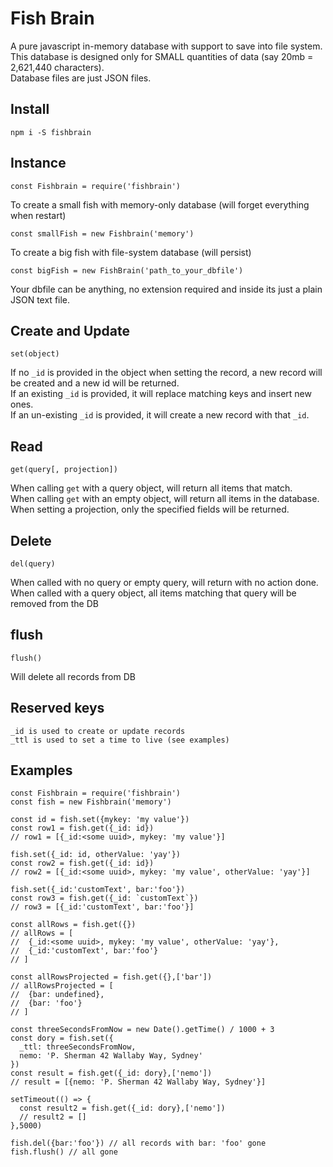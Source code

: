 Fish Brain
===

A pure javascript in-memory database with support to save into file system.  
This database is designed only for SMALL quantities of data (say 20mb = 2,621,440 characters).  
Database files are just JSON files.

## Install

`npm i -S fishbrain`


## Instance

```
const Fishbrain = require('fishbrain')
```

To create a small fish with memory-only database (will forget everything when restart)

```
const smallFish = new Fishbrain('memory')
```

To create a big fish with file-system database (will persist)

```
const bigFish = new FishBrain('path_to_your_dbfile')
```
Your dbfile can be anything, no extension required and inside its just a plain JSON text file.

## Create and Update
```
set(object)
```
If no `_id` is provided in the object when setting the record, a new record will be created and a new id will be returned.  
If an existing `_id` is provided, it will replace matching keys and insert new ones.  
If an un-existing `_id` is provided, it will create a new record with that `_id`.  

## Read
```
get(query[, projection])  
```
When calling `get` with a query object, will return all items that match.  
When calling `get` with an empty object, will return all items in the database.  
When setting a projection, only the specified fields will be returned.  

## Delete
```
del(query)
```
When called with no query or empty query, will return with no action done.
When called with a query object, all items matching that query will be removed from the DB

## flush
```
flush()
```
Will delete all records from DB

## Reserved keys
```
_id is used to create or update records
_ttl is used to set a time to live (see examples)
```

## Examples
```
const Fishbrain = require('fishbrain')
const fish = new Fishbrain('memory')

const id = fish.set({mykey: 'my value'})
const row1 = fish.get({_id: id})
// row1 = [{_id:<some uuid>, mykey: 'my value'}]

fish.set({_id: id, otherValue: 'yay'})
const row2 = fish.get({_id: id})
// row2 = [{_id:<some uuid>, mykey: 'my value', otherValue: 'yay'}]

fish.set({_id:'customText', bar:'foo'})
const row3 = fish.get({_id: `customText`})
// row3 = [{_id:'customText', bar:'foo'}]

const allRows = fish.get({})
// allRows = [
// 	{_id:<some uuid>, mykey: 'my value', otherValue: 'yay'},
// 	{_id:'customText', bar:'foo'}
// ]

const allRowsProjected = fish.get({},['bar'])
// allRowsProjected = [
// 	{bar: undefined},
// 	{bar: 'foo'}
// ]

const threeSecondsFromNow = new Date().getTime() / 1000 + 3
const dory = fish.set({
  _ttl: threeSecondsFromNow,
  nemo: 'P. Sherman 42 Wallaby Way, Sydney'
})
const result = fish.get({_id: dory},['nemo'])
// result = [{nemo: 'P. Sherman 42 Wallaby Way, Sydney'}]

setTimeout(() => {
  const result2 = fish.get({_id: dory},['nemo'])
  // result2 = []
},5000)

fish.del({bar:'foo'}) // all records with bar: 'foo' gone
fish.flush() // all gone
```
